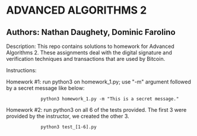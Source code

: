 ADVANCED ALGORITHMS 2
============================================================================================================

Authors: Nathan Daughety, Dominic Farolino
------------------------------------------------------------------------------------------------------------

Description: This repo contains solutions to homework for Advanced Algorithms 2.  These assignments deal with
             the digital signature and verification techniques and transactions that are used by Bitcoin.

Instructions:


  Homework #1: run python3 on homework_1.py; use "-m" argument followed by a secret message like below:

                 python3 homework_1.py -m "This is a secret message."

  Homework #2: run python3 on all 6 of the tests provided.  The first 3 were provided by the instructor, we created the other 3.

                 python3 test_[1-6].py
